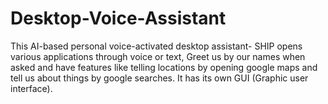 # Desktop-Voice-Assistant
This AI-based personal voice-activated desktop assistant- SHIP opens various applications through voice or text, Greet us by our names when asked and have features like telling locations by opening google maps and tell us about things by google searches. It has its own GUI (Graphic user interface).
